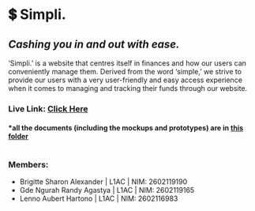 # 💲 Simpli. 
## _Cashing you in and out with ease._
‘Simpli.’ is a website that centres itself in finances and how our users can conveniently manage them. Derived from the word ‘simple,’ we strive to provide our users with a very user-friendly and easy access experience when it comes to managing and tracking their funds through our website.
### Live Link: [Click Here](http://simpli.host)
#### *all the documents (including the mockups and prototypes) are in [this folder](https://github.com/GuhD01/simpli-hci/tree/main/documents)

#

### Members:
- Brigitte Sharon Alexander | L1AC | NIM: 2602119190
- Gde Ngurah Randy Agastya | L1AC | NIM: 2602119165
- Lenno Aubert Hartono | L1AC | NIM: 2602116983







